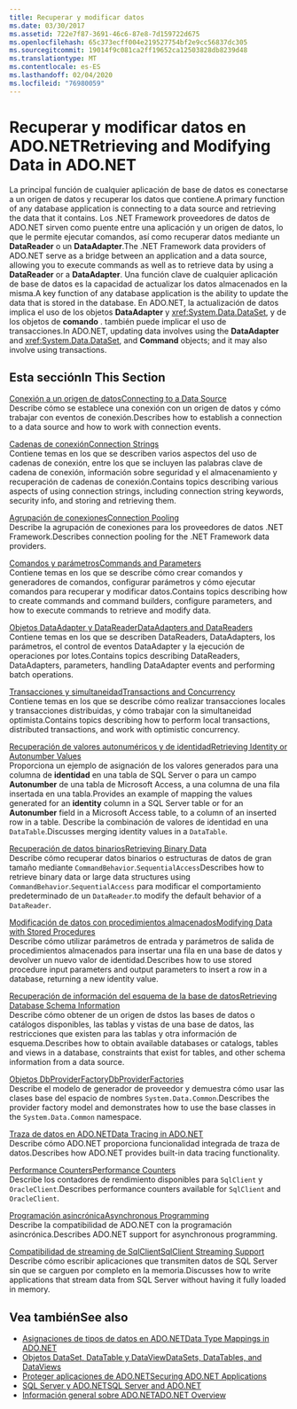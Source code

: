```yaml
---
title: Recuperar y modificar datos
ms.date: 03/30/2017
ms.assetid: 722e7f87-3691-46c6-87e8-7d159722d675
ms.openlocfilehash: 65c373ecff004e219527754bf2e9cc56837dc305
ms.sourcegitcommit: 19014f9c081ca2ff19652ca12503828db8239d48
ms.translationtype: MT
ms.contentlocale: es-ES
ms.lasthandoff: 02/04/2020
ms.locfileid: "76980059"
---
```

# <a name="retrieving-and-modifying-data-in-adonet"></a><span data-ttu-id="30570-102">Recuperar y modificar datos en ADO.NET</span><span class="sxs-lookup"><span data-stu-id="30570-102">Retrieving and Modifying Data in ADO.NET</span></span>
<span data-ttu-id="30570-103">La principal función de cualquier aplicación de base de datos es conectarse a un origen de datos y recuperar los datos que contiene.</span><span class="sxs-lookup"><span data-stu-id="30570-103">A primary function of any database application is connecting to a data source and retrieving the data that it contains.</span></span> <span data-ttu-id="30570-104">Los .NET Framework proveedores de datos de ADO.NET sirven como puente entre una aplicación y un origen de datos, lo que le permite ejecutar comandos, así como recuperar datos mediante un **DataReader** o un **DataAdapter**.</span><span class="sxs-lookup"><span data-stu-id="30570-104">The .NET Framework data providers of ADO.NET serve as a bridge between an application and a data source, allowing you to execute commands as well as to retrieve data by using a **DataReader** or a **DataAdapter**.</span></span> <span data-ttu-id="30570-105">Una función clave de cualquier aplicación de base de datos es la capacidad de actualizar los datos almacenados en la misma.</span><span class="sxs-lookup"><span data-stu-id="30570-105">A key function of any database application is the ability to update the data that is stored in the database.</span></span> <span data-ttu-id="30570-106">En ADO.NET, la actualización de datos implica el uso de los objetos **DataAdapter** y <xref:System.Data.DataSet>, y de los objetos de **comando** . también puede implicar el uso de transacciones.</span><span class="sxs-lookup"><span data-stu-id="30570-106">In ADO.NET, updating data involves using the **DataAdapter** and <xref:System.Data.DataSet>, and **Command** objects; and it may also involve using transactions.</span></span>  
  
## <a name="in-this-section"></a><span data-ttu-id="30570-107">Esta sección</span><span class="sxs-lookup"><span data-stu-id="30570-107">In This Section</span></span>  
 [<span data-ttu-id="30570-108">Conexión a un origen de datos</span><span class="sxs-lookup"><span data-stu-id="30570-108">Connecting to a Data Source</span></span>](connecting-to-a-data-source.md)  
 <span data-ttu-id="30570-109">Describe cómo se establece una conexión con un origen de datos y cómo trabajar con eventos de conexión.</span><span class="sxs-lookup"><span data-stu-id="30570-109">Describes how to establish a connection to a data source and how to work with connection events.</span></span>  
  
 [<span data-ttu-id="30570-110">Cadenas de conexión</span><span class="sxs-lookup"><span data-stu-id="30570-110">Connection Strings</span></span>](connection-strings.md)  
 <span data-ttu-id="30570-111">Contiene temas en los que se describen varios aspectos del uso de cadenas de conexión, entre los que se incluyen las palabras clave de cadena de conexión, información sobre seguridad y el almacenamiento y recuperación de cadenas de conexión.</span><span class="sxs-lookup"><span data-stu-id="30570-111">Contains topics describing various aspects of using connection strings, including connection string keywords, security info, and storing and retrieving them.</span></span>  
  
 [<span data-ttu-id="30570-112">Agrupación de conexiones</span><span class="sxs-lookup"><span data-stu-id="30570-112">Connection Pooling</span></span>](connection-pooling.md)  
 <span data-ttu-id="30570-113">Describe la agrupación de conexiones para los proveedores de datos .NET Framework.</span><span class="sxs-lookup"><span data-stu-id="30570-113">Describes connection pooling for the .NET Framework data providers.</span></span>  
  
 [<span data-ttu-id="30570-114">Comandos y parámetros</span><span class="sxs-lookup"><span data-stu-id="30570-114">Commands and Parameters</span></span>](commands-and-parameters.md)  
 <span data-ttu-id="30570-115">Contiene temas en los que se describe cómo crear comandos y generadores de comandos, configurar parámetros y cómo ejecutar comandos para recuperar y modificar datos.</span><span class="sxs-lookup"><span data-stu-id="30570-115">Contains topics describing how to create commands and command builders, configure parameters, and how to execute commands to retrieve and modify data.</span></span>  
  
 [<span data-ttu-id="30570-116">Objetos DataAdapter y DataReader</span><span class="sxs-lookup"><span data-stu-id="30570-116">DataAdapters and DataReaders</span></span>](dataadapters-and-datareaders.md)  
 <span data-ttu-id="30570-117">Contiene temas en los que se describen DataReaders, DataAdapters, los parámetros, el control de eventos DataAdapter y la ejecución de operaciones por lotes.</span><span class="sxs-lookup"><span data-stu-id="30570-117">Contains topics describing DataReaders, DataAdapters, parameters, handling DataAdapter events and performing batch operations.</span></span>  
  
 [<span data-ttu-id="30570-118">Transacciones y simultaneidad</span><span class="sxs-lookup"><span data-stu-id="30570-118">Transactions and Concurrency</span></span>](transactions-and-concurrency.md)  
 <span data-ttu-id="30570-119">Contiene temas en los que se describe cómo realizar transacciones locales y transacciones distribuidas, y cómo trabajar con la simultaneidad optimista.</span><span class="sxs-lookup"><span data-stu-id="30570-119">Contains topics describing how to perform local transactions, distributed transactions, and work with optimistic concurrency.</span></span>  
  
 [<span data-ttu-id="30570-120">Recuperación de valores autonuméricos y de identidad</span><span class="sxs-lookup"><span data-stu-id="30570-120">Retrieving Identity or Autonumber Values</span></span>](retrieving-identity-or-autonumber-values.md)  
 <span data-ttu-id="30570-121">Proporciona un ejemplo de asignación de los valores generados para una columna de **identidad** en una tabla de SQL Server o para un campo **Autonumber** de una tabla de Microsoft Access, a una columna de una fila insertada en una tabla.</span><span class="sxs-lookup"><span data-stu-id="30570-121">Provides an example of mapping the values generated for an **identity** column in a SQL Server table or for an **Autonumber** field in a Microsoft Access table, to a column of an inserted row in a table.</span></span> <span data-ttu-id="30570-122">Describe la combinación de valores de identidad en una `DataTable`.</span><span class="sxs-lookup"><span data-stu-id="30570-122">Discusses merging identity values in a `DataTable`.</span></span>  
  
 [<span data-ttu-id="30570-123">Recuperación de datos binarios</span><span class="sxs-lookup"><span data-stu-id="30570-123">Retrieving Binary Data</span></span>](retrieving-binary-data.md)  
 <span data-ttu-id="30570-124">Describe cómo recuperar datos binarios o estructuras de datos de gran tamaño mediante `CommandBehavior`.`SequentialAccess`</span><span class="sxs-lookup"><span data-stu-id="30570-124">Describes how to retrieve binary data or large data structures using `CommandBehavior`.`SequentialAccess`</span></span> <span data-ttu-id="30570-125">para modificar el comportamiento predeterminado de un `DataReader`.</span><span class="sxs-lookup"><span data-stu-id="30570-125">to modify the default behavior of a `DataReader`.</span></span>  
  
 [<span data-ttu-id="30570-126">Modificación de datos con procedimientos almacenados</span><span class="sxs-lookup"><span data-stu-id="30570-126">Modifying Data with Stored Procedures</span></span>](modifying-data-with-stored-procedures.md)  
 <span data-ttu-id="30570-127">Describe cómo utilizar parámetros de entrada y parámetros de salida de procedimientos almacenados para insertar una fila en una base de datos y devolver un nuevo valor de identidad.</span><span class="sxs-lookup"><span data-stu-id="30570-127">Describes how to use stored procedure input parameters and output parameters to insert a row in a database, returning a new identity value.</span></span>  
  
 [<span data-ttu-id="30570-128">Recuperación de información del esquema de la base de datos</span><span class="sxs-lookup"><span data-stu-id="30570-128">Retrieving Database Schema Information</span></span>](retrieving-database-schema-information.md)  
 <span data-ttu-id="30570-129">Describe cómo obtener de un origen de dstos las bases de datos o catálogos disponibles, las tablas y vistas de una base de datos, las restricciones que existen para las tablas y otra información de esquema.</span><span class="sxs-lookup"><span data-stu-id="30570-129">Describes how to obtain available databases or catalogs, tables and views in a database, constraints that exist for tables, and other schema information from a data source.</span></span>  
  
 [<span data-ttu-id="30570-130">Objetos DbProviderFactory</span><span class="sxs-lookup"><span data-stu-id="30570-130">DbProviderFactories</span></span>](dbproviderfactories.md)  
 <span data-ttu-id="30570-131">Describe el modelo de generador de proveedor y demuestra cómo usar las clases base del espacio de nombres `System.Data.Common`.</span><span class="sxs-lookup"><span data-stu-id="30570-131">Describes the provider factory model and demonstrates how to use the base classes in the `System.Data.Common` namespace.</span></span>  
  
 [<span data-ttu-id="30570-132">Traza de datos en ADO.NET</span><span class="sxs-lookup"><span data-stu-id="30570-132">Data Tracing in ADO.NET</span></span>](data-tracing.md)  
 <span data-ttu-id="30570-133">Describe cómo ADO.NET proporciona funcionalidad integrada de traza de datos.</span><span class="sxs-lookup"><span data-stu-id="30570-133">Describes how ADO.NET provides built-in data tracing functionality.</span></span>  
  
 [<span data-ttu-id="30570-134">Performance Counters</span><span class="sxs-lookup"><span data-stu-id="30570-134">Performance Counters</span></span>](performance-counters.md)  
 <span data-ttu-id="30570-135">Describe los contadores de rendimiento disponibles para `SqlClient` y `OracleClient`.</span><span class="sxs-lookup"><span data-stu-id="30570-135">Describes performance counters available for `SqlClient` and `OracleClient`.</span></span>  
  
 [<span data-ttu-id="30570-136">Programación asincrónica</span><span class="sxs-lookup"><span data-stu-id="30570-136">Asynchronous Programming</span></span>](asynchronous-programming.md)  
 <span data-ttu-id="30570-137">Describe la compatibilidad de ADO.NET con la programación asincrónica.</span><span class="sxs-lookup"><span data-stu-id="30570-137">Describes ADO.NET support for asynchronous programming.</span></span>  
  
 [<span data-ttu-id="30570-138">Compatibilidad de streaming de SqlClient</span><span class="sxs-lookup"><span data-stu-id="30570-138">SqlClient Streaming Support</span></span>](sqlclient-streaming-support.md)  
 <span data-ttu-id="30570-139">Describe cómo escribir aplicaciones que transmiten datos de SQL Server sin que se carguen por completo en la memoria.</span><span class="sxs-lookup"><span data-stu-id="30570-139">Discusses how to write applications that stream data from SQL Server without having it fully loaded in memory.</span></span>  
  
## <a name="see-also"></a><span data-ttu-id="30570-140">Vea también</span><span class="sxs-lookup"><span data-stu-id="30570-140">See also</span></span>

- [<span data-ttu-id="30570-141">Asignaciones de tipos de datos en ADO.NET</span><span class="sxs-lookup"><span data-stu-id="30570-141">Data Type Mappings in ADO.NET</span></span>](data-type-mappings-in-ado-net.md)
- [<span data-ttu-id="30570-142">Objetos DataSet, DataTable y DataView</span><span class="sxs-lookup"><span data-stu-id="30570-142">DataSets, DataTables, and DataViews</span></span>](./dataset-datatable-dataview/index.md)
- [<span data-ttu-id="30570-143">Proteger aplicaciones de ADO.NET</span><span class="sxs-lookup"><span data-stu-id="30570-143">Securing ADO.NET Applications</span></span>](securing-ado-net-applications.md)
- [<span data-ttu-id="30570-144">SQL Server y ADO.NET</span><span class="sxs-lookup"><span data-stu-id="30570-144">SQL Server and ADO.NET</span></span>](./sql/index.md)
- [<span data-ttu-id="30570-145">Información general sobre ADO.NET</span><span class="sxs-lookup"><span data-stu-id="30570-145">ADO.NET Overview</span></span>](ado-net-overview.md)
